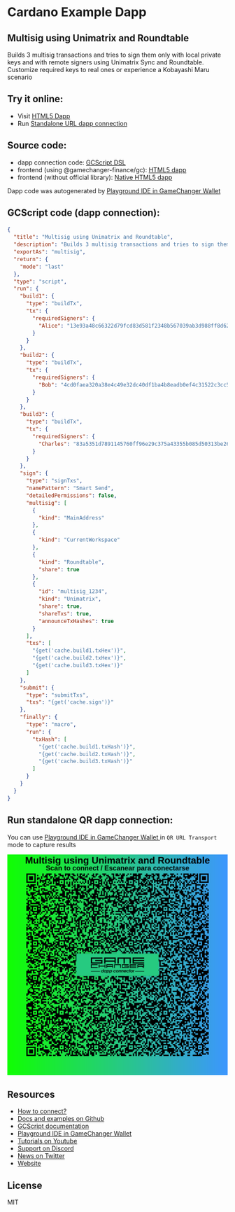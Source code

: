 
# Cardano Example Dapp

## **Multisig using Unimatrix and Roundtable**

Builds 3 multisig transactions and tries to sign them only with local private keys and with remote signers using Unimatrix Sync and Roundtable. Customize required keys to real ones or experience a Kobayashi Maru scenario


## Try it online: 

-  Visit [HTML5 Dapp](https://gamechangerfinance.github.io/gamechanger.wallet/examples/Multisig%20using%20Unimatrix%20and%20Roundtable.html)
-  Run [Standalone URL dapp connection](https://beta-wallet.gamechanger.finance/api/2/run/1-H4sIAAAAAAAAA5VTTU_cMBD9K1YutBJCSZxPbgsXpAoJdal6QAhN7MmuRWJvbafNdrX_vePsAqEIJG6ZeW_85s1MdpFXvsPoPLoeOq-cWrHBKb1iP7TqwVs1MtCSfTeDlh4aYp5GEp2wauOV0VR3MahOOsZZ__SAt6AdiIC7qZqeQce8YYRq5tfYM6O7Lfuj_Jp1RkDHNlb9Bo_sEbeHmgmz2BtKhjK07k1ny60W_7V3xi4H502v_iJV_xqURXl4lOQtkpLR1IuxDMcNUl9aIAP2zTSwBbdW7BrswJxADVYZMks0Y_3CkdMng5S16AdL7ndRb2SYXgfOR_vTyG83ITwMKBCHidWEISXh60iYErcjMfwY0k-9Lg9WQ2rRKRGoCceaQ1aJouBpKsu6FbLiMq-SNuVZ1eRFGfMaGi7rqmrbShZpVVAU7ffU0CSUfk75wjREzISMW0DgaQy8wkxkNfJUiiyWbdJA1lQIsomxzQRP8jQVXIi8aJOZLv-c7uUabIdh1BWHnOeJLKs6SbK8LOK2rQtMa8HLHDLO87yJq1zmMU94g2lRyKwuy6PncC8z5RDejo6UNfR4A95j2F207MF6tkQtp6P2oDqUN2h75Vy43ei8hc7h6cviz-920aMiPv0uoPRCSovO0d6f05eDtaj9T2Mf3QZofzPs1U_kyCs15-2AgaLk7MAeEloscY51zwf_uuwYBGfHGLQmCUGpK7plPOb392HkFNxFuxX6LycCxBrPDid55scrHE--7untN2j6Icpf0Psw9KHplZ-PfUocBj_pv3oiLCWUUmWrNHTddlbag7Dm5e_xk5_3DRD4kYP3YT6D7-l09v8AJfzlaQ8FAAA)

## Source code:

- dapp connection code: [GCScript DSL](Multisig%20using%20Unimatrix%20and%20Roundtable.gcscript)
- frontend (using @gamechanger-finance/gc): [HTML5 dapp](Multisig%20using%20Unimatrix%20and%20Roundtable.html)
- frontend (without official library): [Native HTML5 dapp](Multisig%20using%20Unimatrix%20and%20Roundtable_nolib.html)

Dapp code was autogenerated by [Playground IDE in GameChanger Wallet ](https://beta-wallet.gamechanger.finance/playground)

## GCScript code (dapp connection):
```json
{
  "title": "Multisig using Unimatrix and Roundtable",
  "description": "Builds 3 multisig transactions and tries to sign them only with local private keys and with remote signers using Unimatrix Sync and Roundtable. Customize required keys to real ones or experience a Kobayashi Maru scenario",
  "exportAs": "multisig",
  "return": {
    "mode": "last"
  },
  "type": "script",
  "run": {
    "build1": {
      "type": "buildTx",
      "tx": {
        "requiredSigners": {
          "Alice": "13e93a48c66322d79fcd83d581f2348b567039ab3d988ff8d6286b3d"
        }
      }
    },
    "build2": {
      "type": "buildTx",
      "tx": {
        "requiredSigners": {
          "Bob": "4cd0faea320a38e4c49e32dc40df1ba4b8eadb0ef4c31522c3cc56f1"
        }
      }
    },
    "build3": {
      "type": "buildTx",
      "tx": {
        "requiredSigners": {
          "Charles": "83a5351d7891145760ff96e29c375a43355b085d50313be266d4977d"
        }
      }
    },
    "sign": {
      "type": "signTxs",
      "namePattern": "Smart Send",
      "detailedPermissions": false,
      "multisig": [
        {
          "kind": "MainAddress"
        },
        {
          "kind": "CurrentWorkspace"
        },
        {
          "kind": "Roundtable",
          "share": true
        },
        {
          "id": "multisig_1234",
          "kind": "Unimatrix",
          "share": true,
          "shareTxs": true,
          "announceTxHashes": true
        }
      ],
      "txs": [
        "{get('cache.build1.txHex')}",
        "{get('cache.build2.txHex')}",
        "{get('cache.build3.txHex')}"
      ]
    },
    "submit": {
      "type": "submitTxs",
      "txs": "{get('cache.sign')}"
    },
    "finally": {
      "type": "macro",
      "run": {
        "txHash": [
          "{get('cache.build1.txHash')}",
          "{get('cache.build2.txHash')}",
          "{get('cache.build3.txHash')}"
        ]
      }
    }
  }
}
```

## Run standalone QR dapp connection: 

You can use [Playground IDE in GameChanger Wallet ](https://beta-wallet.gamechanger.finance/playground) in `QR URL Transport` mode to capture results

[![This GCScript/URL is too large! make it shorter uploading parts to GCFS. Unable to generate QR code](Multisig%20using%20Unimatrix%20and%20Roundtable.png)](https://gamechangerfinance.github.io/gamechanger.wallet/examples/Multisig%20using%20Unimatrix%20and%20Roundtable.png)

## Resources
- [How to connect?](https://www.npmjs.com/package/@gamechanger-finance/gc)
- [Docs and examples on Github](https://github.com/GameChangerFinance/gamechanger.wallet/)
- [GCScript documentation](https://beta-wallet.gamechanger.finance/doc/api/v2)
- [Playground IDE in GameChanger Wallet ](https://beta-wallet.gamechanger.finance/playground)
- [Tutorials on Youtube](https://www.youtube.com/@gamechanger.finance)
- [Support on Discord](https://discord.gg/vpbfyRaDKG)
- [News on Twitter](https://twitter.com/GameChangerOk)
- [Website](https://gamechanger.finance)

## License
MIT 
    
